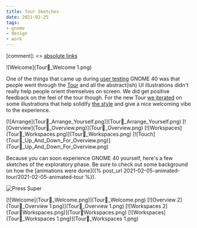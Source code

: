 ```yaml
---
title: Tour Sketches
date: 2021-02-25
tags:
- gnome
- design
- work
---
```


[comment]: <> <a href="{{ site.url }}{{ page.url }}">absolute links</a>

![Welcome](Tour_Welcome 1.png)

One of the things that came up during [user testing](https://blogs.gnome.org/shell-dev/2021/02/15/shell-ux-changes-the-research/) GNOME 40 was that people went through the [Tour](https://gitlab.gnome.org/GNOME/gnome-tour) and all the abstract(ish) UI illustrations didn't really help people orient themselves on screen. We did get positive feedback on the feel of the tour though. For the new Tour [we iterated](https://gitlab.gnome.org/Teams/Design/os-mockups/-/issues/79) on some illustrations that help solidify [the style](https://gitlab.gnome.org/Teams/Design/app-illustrations) and give a nice welcoming vibe to the experience.

<div class="inlineimgs" markdown="1">
[![Arrange](Tour_Arrange_Yourself.png)](Tour_Arrange_Yourself.png)
[![Overview](Tour_Overview.png)](Tour_Overview.png)
[![Workspaces](Tour_Workspaces.png)](Tour_Workspaces.png)
[![Touch](Tour_Up_And_Down_For_Overview.png)](Tour_Up_And_Down_For_Overview.png)
</div>

Because you can soon experience GNOME 40 yourself, here's a few sketches of the exploratory phase. Be sure to check out some background on how the [animations were done]({% post_url 2021-02-05-animated-tour/2021-02-05-animated-tour %}).

![Press Super](Tour_Press_Super.png)

<div class="inlineimgs" markdown="1">
[![Welcome](Tour_Welcome.png)](Tour_Welcome.png)
[![Overview 2](Tour_Overview 1.png)](Tour_Overview 1.png)
[![Workspaces 2](TourWorkspaces.png)](TourWorkspaces.png)
[![Workspaces](Tour_Workspaces 1.png)](Tour_Workspaces 1.png)
</div>
